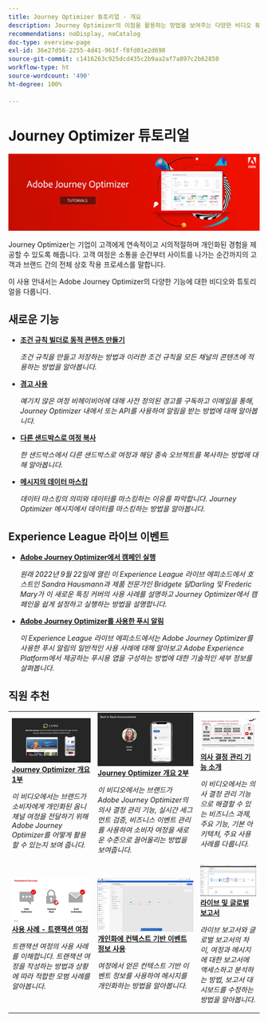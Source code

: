 ```yaml
---
title: Journey Optimizer 튜토리얼 - 개요
description: Journey Optimizer의 이점을 활용하는 방법을 보여주는 다양한 비디오 튜토리얼이 있습니다.
recommendations: noDisplay, noCatalog
doc-type: overview-page
exl-id: 36e27d56-2255-4d41-961f-f8fd01e2d698
source-git-commit: c1416263c925dcd435c2b9aa2af7a897c2b62850
workflow-type: ht
source-wordcount: '490'
ht-degree: 100%

---
```



# Journey Optimizer 튜토리얼

![](./assets/ajo-banner.png)

Journey Optimizer는 기업이 고객에게 연속적이고 시의적절하며 개인화된 경험을 제공할 수 있도록 해줍니다. 고객 여정은 소통을 순간부터 사이트를 나가는 순간까지의 고객과 브랜드 간의 전체 상호 작용 프로세스를 말합니다.

이 사용 안내서는 Adobe Journey Optimizer의 다양한 기능에 대한 비디오와 튜토리얼을 다룹니다.

<div id="whats-new-section">

## 새로운 기능

* **[조건 규칙 빌더로 동적 콘텐츠 만들기](/help/personalize-content/create-dynamic-content.md)**

   *조건 규칙을 만들고 저장하는 방법과 이러한 조건 규칙을 모든 채널의 콘텐츠에 적용하는 방법을 알아봅니다.*

* **[경고 사용](/help/administration/alerts.md)**

   *예기치 않은 여정 비헤이비어에 대해 사전 정의된 경고를 구독하고 이메일을 통해, Journey Optimizer 내에서 또는 API를 사용하여 알림을 받는 방법에 대해 알아봅니다.*

* **[다른 샌드박스로 여정 복사](/help/create-journeys/copy-a-journey.md)**

   *한 샌드박스에서 다른 샌드박스로 여정과 해당 종속 오브젝트를 복사하는 방법에 대해 알아봅니다.*

* **[메시지의 데이터 마스킹](/help/privacy/mask-data-in-messages.md)**

   *데이터 마스킹의 의미와 데이터를 마스킹하는 이유를 파악합니다. Journey Optimizer 메시지에서 데이터를 마스킹하는 방법을 알아봅니다.*

</div>


<div id="events-section">

## Experience League 라이브 이벤트

* **[Adobe Journey Optimizer에서 캠페인 실행](https://experienceleague.adobe.com/docs/experience-league-live-events/events/episodes/exl-live-episode-09-22-22.html?lang=ko)**

   *원래 2022년 9월 22일에 열린 이 Experience League 라이브 에피소드에서 호스트인 Sandra Hausmann과 제품 전문가인 Bridgete 달Darling 및 Frederic Mary가 이 새로운 특징 커버의 사용 사례를 설명하고 Journey Optimizer에서 캠페인을 쉽게 설정하고 실행하는 방법을 설명합니다.*

* **[Adobe Journey Optimizer를 사용한 푸시 알림](https://experienceleague.adobe.com/docs/experience-league-live-events/events/episodes/exl-live-episode-05-12-22.html?lang=ko)**

   *이 Experience League 라이브 에피소드에서는 Adobe Journey Optimizer를 사용한 푸시 알림의 일반적인 사용 사례에 대해 알아보고 Adobe Experience Platform에서 제공하는 푸시용 앱을 구성하는 방법에 대한 기술적인 세부 정보를 살펴봅니다.*

</div>

<div id="recs-overview-body-1"></div>
<div id="recs-overview-body-2"></div>
<div id="recs-overview-body-3"></div>
<div id="recs-overview-body-4"></div>
<div id="recs-overview-body-5"></div>
<div id="recs-overview-body-6"></div>

<div id="staff-picks-section">

## 직원 추천

<table>
<tr>
  <td>
    <a href="./introduction/journey-optimizer-overview-part-1.md">
      <img alt="Journey Optimizer 개요 1부 - 옴니채널 여정 게재(비디오)" src="./assets/334174.jpg"/>
    </a>
    <div>
      <a href="./introduction/journey-optimizer-overview-part-1.md">
    <strong>Journey Optimizer 개요 1부 </strong>
    </a>
    </div>
    <p>
    <em>이 비디오에서는 브랜드가 소비자에게 개인화된 옴니채널 여정을 전달하기 위해 Adobe Journey Optimizer를 어떻게 활용할 수 있는지 보여 줍니다.</em>
    <p>
  </td>
    <td>
    <a href="./introduction/journey-optimizer-overview-part-2.md">
      <img alt="Journey Optimizer 개요 2부 - 옴니채널 여정 게재(비디오)" src="./assets/334175.jpg"/>
    </a>
    <div>
      <a href="./introduction/journey-optimizer-overview-part-2.md">
    <strong>Journey Optimizer 개요 2부  </strong>
    </a>
    </div>
    <p>
    <em>이 비디오에서는 브랜드가 Adobe Journey Optimizer의 의사 결정 관리 기능, 실시간 세그먼트 검증, 비즈니스 이벤트 관리를 사용하여 소비자 여정을 새로운 수준으로 끌어올리는 방법을 보여줍니다.</em>
    <p>
  </td>
  </td>
    <td>
    <a href="./decision-management/create-decisions.md">
      <img alt="의사 결정 관리 기능 소개" src="./assets/326961.jpg"/>
    </a>
    <div>
      <a href="./decision-management/create-decisions.md">
    <strong>의사 결정 관리 기능 소개 </strong>
    </a>
    </div>
    <p>
    <em>이 비디오에서는 의사 결정 관리 기능으로 해결할 수 있는 비즈니스 과제, 주요 기능, 기본 아키텍처, 주요 사용 사례를 다룹니다.

</em>
    <p>
  </td>
</tr>
<tr>
  <td>
    <a href="./create-journeys/use-case-transactional-journey.md">
      <img alt="사용 사례 - 트랜잭션 여정 " src="./assets/334202.jpeg"/>
    </a>
    <div>
      <a href="./create-journeys/use-case-transactional-journey.md">
    <strong>사용 사례 - 트랜잭션 여정 </strong>
    </a>
    </div>
    <p>
    <em>트랜잭션 여정의 사용 사례를 이해합니다. 트랜잭션 여정을 작성하는 방법과 상황에 따라 적합한 모범 사례를 알아봅니다.</em>
    <p>
  </td>
    <td>
    <a href="./personalize-content/use-contextual-event-information-for-personalization.md">
      <img alt="개인화에 컨텍스트 기반 이벤트 정보 사용" src="./assets/334165.jpg"/>
    </a>
    <div>
      <a href="./personalize-content/use-contextual-event-information-for-personalization.md">
    <strong>개인화에 컨텍스트 기반 이벤트 정보 사용 </strong>
    </a>
    </div>
    <p>
    <em>여정에서 얻은 컨텍스트 기반 이벤트 정보를 사용하여 메시지를 개인화하는 방법을 알아봅니다.</em>
    <p>
  </td>
  </td>
    <td>
    <a href="./report-and-monitor/live-and-global-reports.md">
      <img alt="라이브 및 글로벌 보고서" src="./assets/334108.jpg"/>
    </a>
    <div>
      <a href="./report-and-monitor/live-and-global-reports.md">
    <strong>라이브 및 글로벌 보고서 </strong>
    </a>
    </div>
    <p>
    <em>라이브 보고서와 글로벌 보고서의 차이, 여정과 메시지에 대한 보고서에 액세스하고 분석하는 방법, 보고서 대시보드를 수정하는 방법을 알아봅니다.

</em>
    <p>
  </td>
</tr>
</table>

</div>

